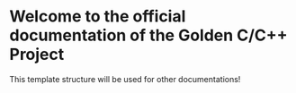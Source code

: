 # Welcome to the official documentation of the Golden C/C++ Project

This template structure will be used for other documentations!



